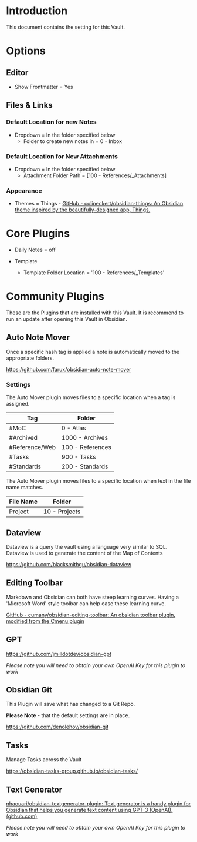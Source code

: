 # Introduction
This document contains the setting for this Vault.

# Options

## Editor
- Show Frontmatter = Yes 

## Files & Links

### Default Location for new Notes
- Dropdown  = In the folder specified below
	- Folder to create new notes in = 0 - Inbox

### Default Location for New Attachments
- Dropdown  = In the folder specified below
	- Attachment Folder Path = [100 - References/_Attachments] 


### Appearance
- Themes = Things - [GitHub - colineckert/obsidian-things: An Obsidian theme inspired by the beautifully-designed app, Things.](https://github.com/colineckert/obsidian-things)


# Core Plugins
- Daily Notes = off

- Template
	- Template Folder Location = '100 - References/_Templates'


# Community Plugins
These are the Plugins that are installed with this Vault. It is recommend to run an update after opening this Vault in Obsidian.

## Auto Note Mover

Once a specific hash tag is applied a note is automatically moved to the appropriate folders.

https://github.com/farux/obsidian-auto-note-mover

### Settings

The Auto Mover plugin moves files to a specific location when a tag is assigned.

| Tag | Folder | 
|---|---|
| #MoC   |0 - Atlas    |
| #Archived | 1000 - Archives|
| #Reference/Web | 100 - References |
| #Tasks| 900 - Tasks |
|#Standards      | 200 - Standards |

The Auto Mover plugin moves files to a specific location when text in the file name matches.

| File Name | Folder |
| --- | --- |
| Project | 10 - Projects | 


## Dataview

Dataview is a query the vault using a language very similar to SQL. Dataview is used to generate the content of the Map of Contents

https://github.com/blacksmithgu/obsidian-dataview


## Editing Toolbar

Markdown and Obsidian can both have steep learning curves. Having a 'Microsoft Word' style toolbar can help ease these learning curve. 

[GitHub - cumany/obsidian-editing-toolbar: An obsidian toolbar plugin, modified from the Cmenu plugin](https://github.com/cumany/obsidian-editing-toolbar)


## GPT 

https://github.com/jmilldotdev/obsidian-gpt

*Please note you will need to obtain your own OpenAI Key for this plugin to work*


## Obsidian Git

This Plugin will save what has changed to a Git Repo.

**Please Note** - that the default settings are in place.

https://github.com/denolehov/obsidian-git


## Tasks

Manage Tasks across the Vault 

https://obsidian-tasks-group.github.io/obsidian-tasks/


## Text Generator

[nhaouari/obsidian-textgenerator-plugin: Text generator is a handy plugin for Obsidian that helps you generate text content using GPT-3 (OpenAI). (github.com)](https://github.com/nhaouari/obsidian-textgenerator-plugin)

*Please note you will need to obtain your own OpenAI Key for this plugin to work*

